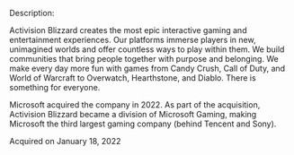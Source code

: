 Description:

Activision Blizzard creates the most epic interactive gaming and entertainment experiences. Our platforms immerse players in new, unimagined worlds and offer countless ways to play within them. We build communities that bring people together with purpose and belonging. We make every day more fun with games from Candy Crush, Call of Duty, and World of Warcraft to Overwatch, Hearthstone, and Diablo. There is something for everyone.

Microsoft acquired the company in 2022. As part of the acquisition, Activision Blizzard became a division of Microsoft Gaming, making Microsoft the third largest gaming company (behind Tencent and Sony).

Acquired on January 18, 2022